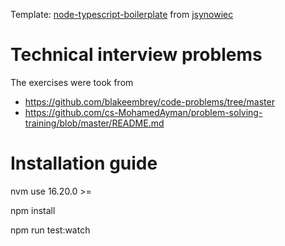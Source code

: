 Template: [node-typescript-boilerplate](https://github.com/jsynowiec/node-typescript-boilerplate) from [jsynowiec](https://github.com/jsynowiec)

# Technical interview problems

The exercises were took from
- https://github.com/blakeembrey/code-problems/tree/master
- https://github.com/cs-MohamedAyman/problem-solving-training/blob/master/README.md

# Installation guide

nvm use 16.20.0 >=

npm install

npm run test:watch